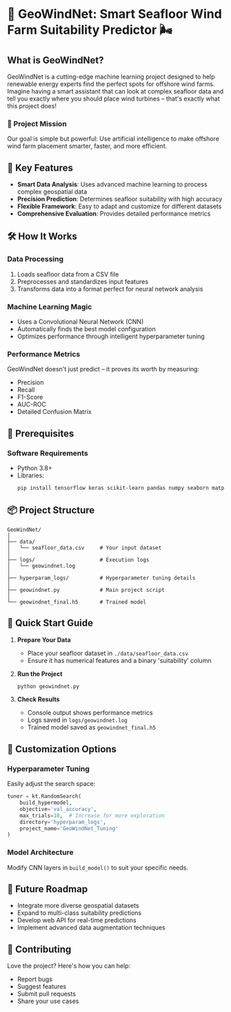# 🌊 GeoWindNet: Smart Seafloor Wind Farm Suitability Predictor 🌬️

## What is GeoWindNet?

GeoWindNet is a cutting-edge machine learning project designed to help renewable energy experts find the perfect spots for offshore wind farms. Imagine having a smart assistant that can look at complex seafloor data and tell you exactly where you should place wind turbines – that's exactly what this project does!

### 🎯 Project Mission

Our goal is simple but powerful: Use artificial intelligence to make offshore wind farm placement smarter, faster, and more efficient.

## 🚀 Key Features

- **Smart Data Analysis**: Uses advanced machine learning to process complex geospatial data
- **Precision Prediction**: Determines seafloor suitability with high accuracy
- **Flexible Framework**: Easy to adapt and customize for different datasets
- **Comprehensive Evaluation**: Provides detailed performance metrics

## 🛠️ How It Works

### Data Processing
1. Loads seafloor data from a CSV file
2. Preprocesses and standardizes input features
3. Transforms data into a format perfect for neural network analysis

### Machine Learning Magic
- Uses a Convolutional Neural Network (CNN)
- Automatically finds the best model configuration
- Optimizes performance through intelligent hyperparameter tuning

### Performance Metrics
GeoWindNet doesn't just predict – it proves its worth by measuring:
- Precision
- Recall
- F1-Score
- AUC-ROC
- Detailed Confusion Matrix

## 🔧 Prerequisites

### Software Requirements
- Python 3.8+
- Libraries:
  ```bash
  pip install tensorflow keras scikit-learn pandas numpy seaborn matplotlib keras-tuner
  ```

## 📦 Project Structure

```
GeoWindNet/
│
├── data/
│   └── seafloor_data.csv     # Your input dataset
│
├── logs/                     # Execution logs
│   └── geowindnet.log
│
├── hyperparam_logs/          # Hyperparameter tuning details
│
├── geowindnet.py             # Main project script
│
└── geowindnet_final.h5       # Trained model
```

## 🚀 Quick Start Guide

1. **Prepare Your Data**
   - Place your seafloor dataset in `./data/seafloor_data.csv`
   - Ensure it has numerical features and a binary 'suitability' column

2. **Run the Project**
   ```bash
   python geowindnet.py
   ```

3. **Check Results**
   - Console output shows performance metrics
   - Logs saved in `logs/geowindnet.log`
   - Trained model saved as `geowindnet_final.h5`

## 🔬 Customization Options

### Hyperparameter Tuning
Easily adjust the search space:
```python
tuner = kt.RandomSearch(
    build_hypermodel,
    objective='val_accuracy',
    max_trials=10,  # Increase for more exploration
    directory='hyperparam_logs',
    project_name='GeoWindNet_Tuning'
)
```

### Model Architecture
Modify CNN layers in `build_model()` to suit your specific needs.

## 🌈 Future Roadmap

- Integrate more diverse geospatial datasets
- Expand to multi-class suitability predictions
- Develop web API for real-time predictions
- Implement advanced data augmentation techniques

## 🤝 Contributing

Love the project? Here's how you can help:
- Report bugs
- Suggest features
- Submit pull requests
- Share your use cases




